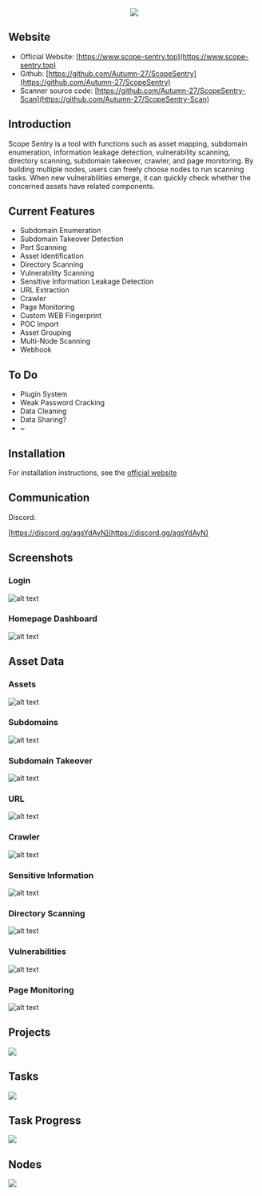 <div align=center>
	<img src="docs/images/favicon.ico"/>
</div>


## Website

- Official Website: [https://www.scope-sentry.top](https://www.scope-sentry.top)
- Github: [https://github.com/Autumn-27/ScopeSentry](https://github.com/Autumn-27/ScopeSentry)
- Scanner source code: [https://github.com/Autumn-27/ScopeSentry-Scan](https://github.com/Autumn-27/ScopeSentry-Scan)

## Introduction
Scope Sentry is a tool with functions such as asset mapping, subdomain enumeration, information leakage detection, vulnerability scanning, directory scanning, subdomain takeover, crawler, and page monitoring. By building multiple nodes, users can freely choose nodes to run scanning tasks. When new vulnerabilities emerge, it can quickly check whether the concerned assets have related components.

## Current Features
- Subdomain Enumeration
- Subdomain Takeover Detection
- Port Scanning
- Asset Identification
- Directory Scanning
- Vulnerability Scanning
- Sensitive Information Leakage Detection
- URL Extraction
- Crawler
- Page Monitoring
- Custom WEB Fingerprint
- POC Import
- Asset Grouping
- Multi-Node Scanning
- Webhook

## To Do
- Plugin System
- Weak Password Cracking
- Data Cleaning
- Data Sharing?
- ~
## Installation

For installation instructions, see the [official website](https://www.scope-sentry.top)

## Communication

Discord:

[https://discord.gg/agsYdAyN](https://discord.gg/agsYdAyN)


## Screenshots

### Login

![alt text](docs/images/login.png)

### Homepage Dashboard
![alt text](docs/images/index-en.png)

## Asset Data
### Assets
![alt text](docs/images/asset-en.png)

### Subdomains
![alt text](docs/images/subdomain-en.png)

### Subdomain Takeover
![alt text](docs/images/subt-en.png)

### URL
![alt text](docs/images/url-en.png)

### Crawler
![alt text](docs/images/craw-en.png)

### Sensitive Information
![alt text](docs/images/sns-en.png)

### Directory Scanning
![alt text](docs/images/dir-en.png)

### Vulnerabilities
![alt text](docs/images/vul-en.png)

### Page Monitoring
![alt text](docs/images/page-en.png)

## Projects

![](docs/images/project-cn.png)

## Tasks

![](docs/images/task-en.png)

## Task Progress

![](docs/images/task-pg-en.png)

## Nodes

![](docs/images/node-cn.png)

